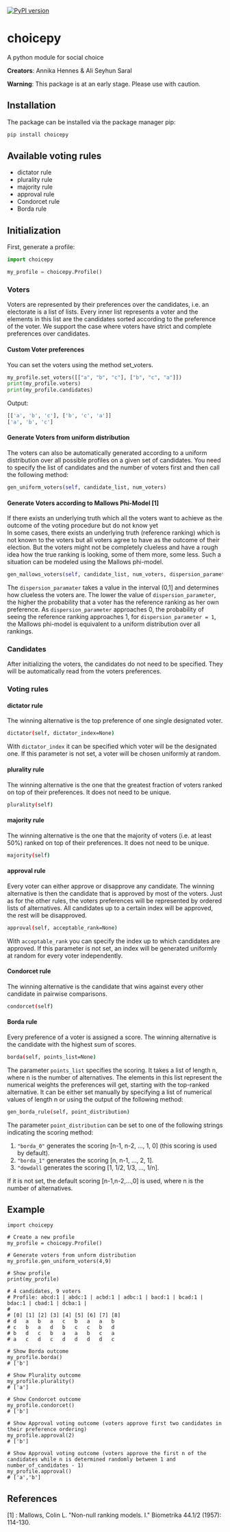 [![PyPI version](https://badge.fury.io/py/choicepy.svg)](https://badge.fury.io/py/choicepy)
# choicepy
A python module for social choice

**Creators**: Annika Hennes & Ali Seyhun Saral 

**Warning**: This package is at an early stage. Please use with caution. 

## Installation
The package can be installed via the package manager pip:
```bash
pip install choicepy
```

## Available voting rules
- dictator rule
- plurality rule
- majority rule
- approval rule
- Condorcet rule
- Borda rule

## Initialization
First, generate a profile:

```python
import choicepy

my_profile = choicepy.Profile()
```

### Voters
Voters are represented by their preferences over the candidates, i.e. an electorate
is a list of lists. Every inner list represents a voter and the elements in this
list are the candidates sorted according to the preference of the voter. We support the case where voters have strict and complete preferences over candidates.

#### Custom Voter preferences
You can set the voters using the method set_voters.
```python
my_profile.set_voters([["a", "b", "c"], ["b", "c", "a"]])
print(my_profile.voters)
print(my_profile.candidates)
```
Output:
```bash
[['a', 'b', 'c'], ['b', 'c', 'a']]
['a', 'b', 'c']
```
#### Generate Voters from uniform distribution
The voters can also be automatically generated according to a uniform distribution over all possible profiles 
on a given set of candidates. 
You need to specify the list of candidates and the number of voters first and then call the following method:
```python
gen_uniform_voters(self, candidate_list, num_voters)
```
#### Generate Voters according to Mallows Phi-Model [1]
If there exists an underlying truth which all the voters want to achieve as the outcome of the voting procedure
but do not know yet   
In some cases, there exists an underlying truth (reference ranking) which is not known to the voters but all voters agree to 
have as the outcome of their election. But the voters might not be completely clueless and have a rough idea how the
true ranking is looking, some of them more, some less.
Such a situation can be modeled using the Mallows phi-model.

```python
gen_mallows_voters(self, candidate_list, num_voters, dispersion_parameter, transformation_parameter=0)
```
The ```dispersion_paramater``` takes a value in the interval (0,1] and determines how clueless the voters are. 
The lower the value of ```dispersion_parameter```, the higher the probability that a voter has the reference ranking as
her own preference. As ```dispersion_parameter``` approaches 0, the probability of seeing the reference ranking 
approaches 1, for ```dispersion_parameter = 1```, the Mallows phi-model is equivalent to a uniform distribution over
all rankings.
    
### Candidates
After initializing the voters, the candidates do not need to be specified.
They will be automatically read from the voters preferences.

### Voting rules

#### dictator rule
The winning alternative is the top preference of one single designated voter.
```bash
dictator(self, dictator_index=None)
```
With ```dictator_index``` it can be specified which voter will be the designated one. 
If this parameter is not set, a voter will be chosen uniformly at random.

#### plurality rule
The winning alternative is the one that the greatest fraction of voters ranked on top of their preferences.
It does not need to be unique.

```bash
plurality(self)
```

#### majority rule
The winning alternative is the one that the majority of voters (i.e. at least 50%) ranked on top of their preferences.
It does not need to be unique.

```bash
majority(self)
```

#### approval rule
Every voter can either approve or disapprove any candidate. 
The winning alternative is then the candidate that is approved by most of the voters.
Just as for the other rules, the voters preferences will be represented by ordered lists 
of alternatives. All candidates up to a certain index will be approved, 
the rest will be disapproved.

```bash
approval(self, acceptable_rank=None)
```

With ```acceptable_rank``` you can specify the index up to which candidates are approved. 
If this parameter is not set, an index will be generated uniformly at random 
for every voter independently.

#### Condorcet rule
The winning alternative is the candidate that wins against every other candidate 
in pairwise comparisons.
```bash
condorcet(self)
```

#### Borda rule
Every preference of a voter is assigned a score. 
The winning alternative is the candidate with the highest sum of scores.
```bash
borda(self, points_list=None)
```
The parameter ```points_list``` specifies the scoring. It takes a list of length n, where n is the 
number of alternatives. The elements in this list represent the numerical weights the preferences will get, 
starting with the top-ranked alternative.
It can be either set manually by specifying a list of numerical values of length n or using the output of 
the following method:

```bash
gen_borda_rule(self, point_distribution)
```
The parameter ```point_distribution``` can be set to one of the following strings 
indicating the scoring method:
1) ```"borda_0"``` generates the scoring [n-1, n-2, ..., 1, 0] (this scoring is used by default).
2) ```"borda_1"``` generates the scoring [n, n-1, ..., 2, 1].
3) ```"dowdall``` generates the scoring [1, 1/2, 1/3, ..., 1/n].

If it is not set, the default scoring [n-1,n-2,...,0] is used, where n is the number of alternatives.

## Example 

```
import choicepy

# Create a new profile
my_profile = choicepy.Profile()

# Generate voters from unform distribution 
my_profile.gen_uniform_voters(4,9)

# Show profile
print(my_profile)

# 4 candidates, 9 voters 
# Profile: abcd:1 | abdc:1 | acbd:1 | adbc:1 | bacd:1 | bcad:1 | bdac:1 | cbad:1 | dcba:1 | 
# 
# [0] [1] [2] [3] [4] [5] [6] [7] [8] 
# d   a   b   a   c   b   a   a   b   
# c   b   a   d   b   c   c   b   d   
# b   d   c   b   a   a   b   c   a   
# a   c   d   c   d   d   d   d   c   

# Show Borda outcome
my_profile.borda()
# ['b']

# Show Plurality outcome
my_profile.plurality()
# ['a']

# Show Condorcet outcome
my_profile.condorcet()
# ['b']

# Show Approval voting outcome (voters approve first two candidates in their preference ordering)
my_profile.approval(2)
# ['b']

# Show Approval voting outcome (voters approve the first n of the candidates while n is determined randomly between 1 and number_of_candidates - 1)
my_profile.approval()
# ['a','b']
```

## References
[1] : Mallows, Colin L. "Non-null ranking models. I." Biometrika 44.1/2 (1957): 114-130.

